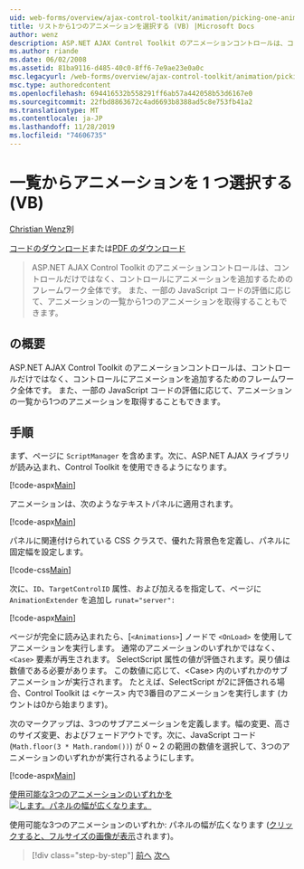 ```yaml
---
uid: web-forms/overview/ajax-control-toolkit/animation/picking-one-animation-out-of-a-list-vb
title: リストから1つのアニメーションを選択する (VB) |Microsoft Docs
author: wenz
description: ASP.NET AJAX Control Toolkit のアニメーションコントロールは、コントロールだけではなく、コントロールにアニメーションを追加するためのフレームワーク全体です。 フレームワークも許可する (...
ms.author: riande
ms.date: 06/02/2008
ms.assetid: 81ba9116-d485-40c0-8ff6-7e9ae23e0a0c
msc.legacyurl: /web-forms/overview/ajax-control-toolkit/animation/picking-one-animation-out-of-a-list-vb
msc.type: authoredcontent
ms.openlocfilehash: 694416532b558291ff6ab57a442058b53d6167e0
ms.sourcegitcommit: 22fbd8863672c4ad6693b8388ad5c8e753fb41a2
ms.translationtype: MT
ms.contentlocale: ja-JP
ms.lasthandoff: 11/28/2019
ms.locfileid: "74606735"
---
```

# <a name="picking-one-animation-out-of-a-list-vb"></a>一覧からアニメーションを 1 つ選択する (VB)

[Christian Wenz](https://github.com/wenz)別

[コードのダウンロード](https://download.microsoft.com/download/f/9/a/f9a26acd-8df4-4484-8a18-199e4598f411/Animation5.vb.zip)または[PDF のダウンロード](https://download.microsoft.com/download/6/7/1/6718d452-ff89-4d3f-a90e-c74ec2d636a3/animation5VB.pdf)

> ASP.NET AJAX Control Toolkit のアニメーションコントロールは、コントロールだけではなく、コントロールにアニメーションを追加するためのフレームワーク全体です。 また、一部の JavaScript コードの評価に応じて、アニメーションの一覧から1つのアニメーションを取得することもできます。

## <a name="overview"></a>の概要

ASP.NET AJAX Control Toolkit のアニメーションコントロールは、コントロールだけではなく、コントロールにアニメーションを追加するためのフレームワーク全体です。 また、一部の JavaScript コードの評価に応じて、アニメーションの一覧から1つのアニメーションを取得することもできます。

## <a name="steps"></a>手順

まず、ページに `ScriptManager` を含めます。次に、ASP.NET AJAX ライブラリが読み込まれ、Control Toolkit を使用できるようになります。

[!code-aspx[Main](picking-one-animation-out-of-a-list-vb/samples/sample1.aspx)]

アニメーションは、次のようなテキストパネルに適用されます。

[!code-aspx[Main](picking-one-animation-out-of-a-list-vb/samples/sample2.aspx)]

パネルに関連付けられている CSS クラスで、優れた背景色を定義し、パネルに固定幅を設定します。

[!code-css[Main](picking-one-animation-out-of-a-list-vb/samples/sample3.css)]

次に、`ID`、`TargetControlID` 属性、および加えるを指定して、ページに `AnimationExtender` を追加し `runat="server":`

[!code-aspx[Main](picking-one-animation-out-of-a-list-vb/samples/sample4.aspx)]

ページが完全に読み込まれたら、[`<Animations>`] ノードで `<OnLoad>` を使用してアニメーションを実行します。 通常のアニメーションのいずれかではなく、`<Case>` 要素が再生されます。 SelectScript 属性の値が評価されます。戻り値は数値である必要があります。 この数値に応じて、&lt;Case&gt; 内のいずれかのサブアニメーションが実行されます。 たとえば、SelectScript が2に評価される場合、Control Toolkit は &lt;ケース&gt; 内で3番目のアニメーションを実行します (カウントは0から始まります)。

次のマークアップは、3つのサブアニメーションを定義します。幅の変更、高さのサイズ変更、およびフェードアウトです。次に、JavaScript コード (`Math.floor(3 * Math.random())`) が 0 ~ 2 の範囲の数値を選択して、3つのアニメーションのいずれかが実行されるようにします。

[!code-aspx[Main](picking-one-animation-out-of-a-list-vb/samples/sample5.aspx)]

[使用可能な3つのアニメーションのいずれかを ![します。パネルの幅が広くなります。](picking-one-animation-out-of-a-list-vb/_static/image2.png)](picking-one-animation-out-of-a-list-vb/_static/image1.png)

使用可能な3つのアニメーションのいずれか: パネルの幅が広くなります ([クリックすると、フルサイズの画像が表示](picking-one-animation-out-of-a-list-vb/_static/image3.png)されます)。

> [!div class="step-by-step"]
> [前へ](animation-depending-on-a-condition-vb.md)
> [次へ](animating-in-response-to-user-interaction-vb.md)
